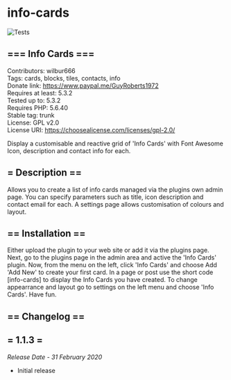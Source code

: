 # info-cards 
![Tests](https://github.com/Wilbursoft/wp-info-cards/workflows/Tests/badge.svg)
## === Info Cards ===
Contributors: wilbur666\
Tags: cards, blocks, tiles, contacts, info\
Donate link: https://www.paypal.me/GuyRoberts1972 \
Requires at least: 5.3.2\
Tested up to: 5.3.2\
Requires PHP: 5.6.40\
Stable tag: trunk\
License: GPL v2.0\
License URI: https://choosealicense.com/licenses/gpl-2.0/

Display a customisable and reactive grid of \'Info Cards\' with Font Awesome Icon, description and contact info for each.  

## = Description ==
Allows you to create a list of info cards managed via the plugins own admin page. You can specify parameters such as title, icon description and contact email for each. 
A settings page allows customisation of colours and layout. 


## == Installation ==
Either upload the plugin to your web site or add it via the plugins page.
Next, go to the plugins page in the admin area and active the 'Info Cards' plugin.
Now, from the menu on the left, click 'Info Cards' and choose Add 'Add New' to create your first card.
In a page or post use the short code [info-cards] to display the Info Cards you have created.
To change appearrance and layout go to settings on the left menu and choose 'Info Cards'.
Have fun. 

## == Changelog ==

## = 1.1.3 =
*Release Date - 31 February 2020*

* Initial release
